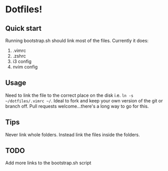 # Dotfiles!

## Quick start
Running bootstrap.sh should link most of the files. Currently it does:
1. .vimrc
2. .zshrc
3. i3 config
4. nvim config

## Usage
Need to link the file to the correct place on the disk i.e. `ln -s ~/dotfiles/.vimrc ~/`.
Ideal to fork and keep your own version of the git or branch off. Pull requests welcome...there's a long way to go for this.

## Tips
Never link whole folders. Instead link the files inside the folders.

## TODO
Add more links to the bootstrap.sh script
